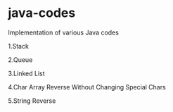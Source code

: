 # java-codes
Implementation of various Java codes

1.Stack

2.Queue

3.Linked List

4.Char Array Reverse Without Changing Special Chars

5.String Reverse
